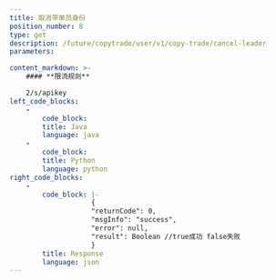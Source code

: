 ```yaml
---
title: 取消带单员身份
position_number: 8
type: get
description: /future/copytrade/user/v1/copy-trade/cancel-leader
parameters:

content_markdown: >-
    #### **限流规则**

    2/s/apikey
left_code_blocks:
    -
        code_block:
        title: Java
        language: java
    -
        code_block:
        title: Python
        language: python
right_code_blocks:
    -
        code_block: |-
                    {
                    "returnCode": 0,
                    "msgInfo": "success",
                    "error": null,
                    "result": Boolean //true成功 false失败
                    }
        title: Response
        language: json
---
```

